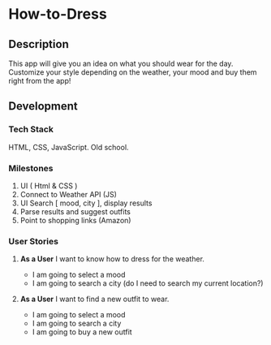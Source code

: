 # How-to-Dress

## Description
This app will give you an idea on what you should wear for the day. Customize your style depending on the weather, your mood and buy them right from the app!


## Development

### Tech Stack
HTML, CSS, JavaScript. Old school.

### Milestones
1. UI ( Html & CSS )
2. Connect to Weather API (JS)
3. UI Search [ mood, city ], display results
4. Parse results and suggest outfits
5. Point to shopping links (Amazon)


### User Stories

1. **As a User** I want to know how to dress for the weather.
    - I am going to select a mood
    - I am going to search a city (do I need to search my current location?)

2. **As a User** I want to find a new outfit to wear.
    - I am going to select a mood
    - I am going to search a city
    - I am going to buy a new outfit